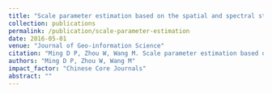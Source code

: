 ```yaml
---
title: "Scale parameter estimation based on the spatial and spectral statistics in high spatial resolution image segmentation"
collection: publications
permalink: /publication/scale-parameter-estimation
date: 2016-05-01
venue: "Journal of Geo-information Science"
citation: "Ming D P, Zhou W, Wang M. Scale parameter estimation based on the spatial and spectral statistics in high spatial resolution image segmentation. Journal of Geo-information Science, 2016, 18(5):622-631."
authors: "Ming D P, Zhou W, Wang M"
impact_factor: "Chinese Core Journals"
abstract: ""
---
```

